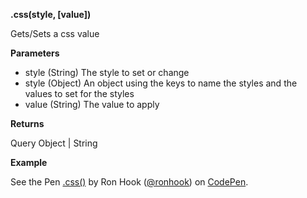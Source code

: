**.css(style, [value])**

Gets/Sets a css value

**Parameters**

- style (String) The style to set or change
- style (Object) An object using the keys to name the styles and the values to set for the styles
- value (String) The value to apply

**Returns** 

Query Object \| String

**Example**

<p data-height="300" data-theme-id="30862" data-slug-hash="PKKGxZ" data-default-tab="js,result" data-user="ronhook" data-embed-version="2" data-pen-title=".css()" class="codepen">See the Pen <a href="https://codepen.io/ronhook/pen/PKKGxZ/">.css()</a> by Ron Hook (<a href="https://codepen.io/ronhook">@ronhook</a>) on <a href="https://codepen.io">CodePen</a>.</p>
<script async src="https://production-assets.codepen.io/assets/embed/ei.js"> </script>


